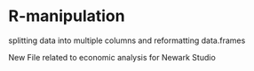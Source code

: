 # R-manipulation
splitting data into multiple columns and reformatting data.frames



New File related to economic analysis for Newark Studio
